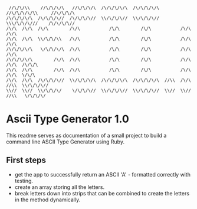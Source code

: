 ```
 //\/\/\\    //\/\/\/\   //\/\/\/\  /\/\/\/\/\  /\/\/\/\/\    //\/\/\/\/\\     //\/\/\/\  
/\/\/\/\/\  /\/\/\/\//  /\/\/\/\//  \\/\/\/\//  \\/\/\/\//    \\\/\/\/\///    /\/\/\/\//
/\/\  /\/\  /\/\        /\/\           /\/\        /\/\           /\/\        /\/\
/\/\  /\/\  \\/\/\/\\   /\/\           /\/\        /\/\           /\/\        /\/\
/\/\/\/\/\   \/\/\/\/\  /\/\           /\/\        /\/\           /\/\        /\/\
/\/\/\/\/\        /\/\  /\/\           /\/\        /\/\           /\/\        /\/\  /\/\/\
/\/\  /\/\        /\/\  /\/\           /\/\        /\/\           /\/\        /\/\  \/\/\
/\/\  /\/\  /\/\/\/\//  \\/\/\/\/\  /\/\/\/\/\  /\/\/\/\/\  //\\  /\/\  //\\  \\/\/\/\//    
\\//  \\//  \\/\/\/\/    \/\/\/\//  \\/\/\/\//  \\/\/\/\//  \\//  \\//  //\\   \/\/\/\/   
```

# Ascii Type Generator 1.0

This readme serves as documentation of a small project to build a command line ASCII Type Generator using Ruby.

## First steps
* get the app to successfully return an ASCII 'A' - formatted correctly with testing.
* create an array storing all the letters.
* break letters down into strips that can be combined to create the letters in the method dynamically.
